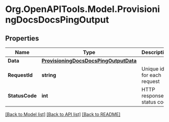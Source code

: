 # Org.OpenAPITools.Model.ProvisioningDocsDocsPingOutput

## Properties

Name | Type | Description | Notes
------------ | ------------- | ------------- | -------------
**Data** | [**ProvisioningDocsDocsPingOutputData**](ProvisioningDocsDocsPingOutputData.md) |  | [optional] 
**RequestId** | **string** | Unique id for each request | [optional] 
**StatusCode** | **int** | HTTP response status code | [optional] 

[[Back to Model list]](../README.md#documentation-for-models) [[Back to API list]](../README.md#documentation-for-api-endpoints) [[Back to README]](../README.md)


